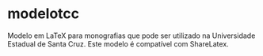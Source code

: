 # modelotcc
Modelo em LaTeX para monografias que pode ser utilizado na Universidade Estadual de Santa Cruz. Este modelo é compatível com ShareLatex.
